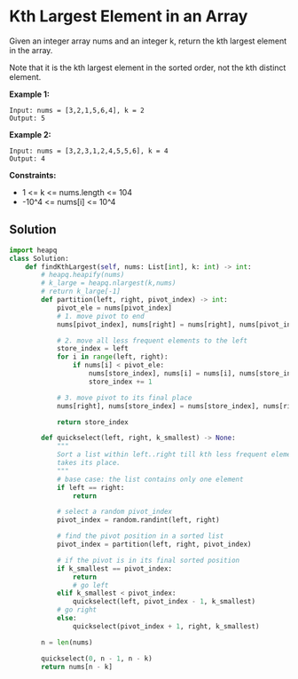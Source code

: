 <h1>Kth Largest Element in an Array</h1>

<p>
Given an integer array nums and an integer k, return the kth largest element in the array.

Note that it is the kth largest element in the sorted order, not the kth distinct element.

</p>

<b>Example 1:</b>

    Input: nums = [3,2,1,5,6,4], k = 2
    Output: 5
    
<b>Example 2:</b>

    Input: nums = [3,2,3,1,2,4,5,5,6], k = 4
    Output: 4

<b>Constraints:</b>

- 1 <= k <= nums.length <= 104
- -10^4 <= nums[i] <= 10^4

<h2>Solution</h2>

```python
import heapq
class Solution:
    def findKthLargest(self, nums: List[int], k: int) -> int:
        # heapq.heapify(nums)
        # k_large = heapq.nlargest(k,nums)
        # return k_large[-1]
        def partition(left, right, pivot_index) -> int:
            pivot_ele = nums[pivot_index]
            # 1. move pivot to end
            nums[pivot_index], nums[right] = nums[right], nums[pivot_index]

            # 2. move all less frequent elements to the left
            store_index = left
            for i in range(left, right):
                if nums[i] < pivot_ele:
                    nums[store_index], nums[i] = nums[i], nums[store_index]
                    store_index += 1

            # 3. move pivot to its final place
            nums[right], nums[store_index] = nums[store_index], nums[right]

            return store_index

        def quickselect(left, right, k_smallest) -> None:
            """
            Sort a list within left..right till kth less frequent element
            takes its place.
            """
            # base case: the list contains only one element
            if left == right:
                return

            # select a random pivot_index
            pivot_index = random.randint(left, right)

            # find the pivot position in a sorted list
            pivot_index = partition(left, right, pivot_index)

            # if the pivot is in its final sorted position
            if k_smallest == pivot_index:
                return
                # go left
            elif k_smallest < pivot_index:
                quickselect(left, pivot_index - 1, k_smallest)
            # go right
            else:
                quickselect(pivot_index + 1, right, k_smallest)

        n = len(nums)

        quickselect(0, n - 1, n - k)
        return nums[n - k]
```
